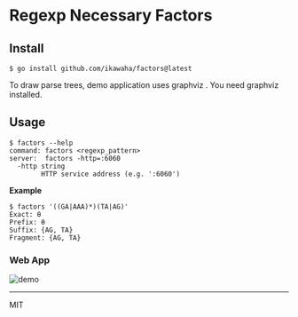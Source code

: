 # Regexp Necessary Factors

## Install

```
$ go install github.com/ikawaha/factors@latest
```

To draw parse trees, demo application uses graphviz . You need graphviz installed.

## Usage

```
$ factors --help
command: factors <regexp_pattern>
server:  factors -http=:6060
  -http string
    	HTTP service address (e.g. ':6060')
```

**Example**

```shellsession
$ factors '((GA|AAA)*)(TA|AG)'
Exact: θ
Prefix: θ
Suffix: {AG, TA}
Fragment: {AG, TA}
```

### Web App

![demo](https://raw.githubusercontent.com/wiki/ikawaha/regexp/images/regexp_factors_demo.png)

---
MIT


